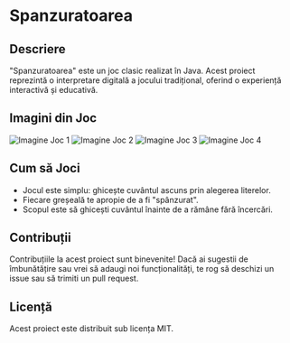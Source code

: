 # Spanzuratoarea

## Descriere
"Spanzuratoarea" este un joc clasic realizat în Java. Acest proiect reprezintă o interpretare digitală a jocului tradițional, oferind o experiență interactivă și educativă.

## Imagini din Joc

![Imagine Joc 1](https://i.imgur.com/ruhhdxj.png)
![Imagine Joc 2](https://i.imgur.com/hWgjzFp.png)
![Imagine Joc 3](https://i.imgur.com/wmazQ3h.png)
![Imagine Joc 4](https://i.imgur.com/W83rnxY.png)

## Cum să Joci
- Jocul este simplu: ghicește cuvântul ascuns prin alegerea literelor.
- Fiecare greșeală te apropie de a fi "spânzurat".
- Scopul este să ghicești cuvântul înainte de a rămâne fără încercări.

## Contribuții
Contribuțiile la acest proiect sunt binevenite! Dacă ai sugestii de îmbunătățire sau vrei să adaugi noi funcționalități, te rog să deschizi un issue sau să trimiti un pull request.

## Licență
Acest proiect este distribuit sub licența MIT.
